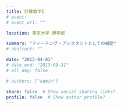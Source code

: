 ```yaml
---
title: 計算数学I
# event: 
# event_url: ""

location: 東京大学 理学部

summary: "ティーチング・アシスタントとしての補助"
# abstract: ""

date: "2013-04-01"
# date_end: "2013-09-31"
# all_day: false

# authors: ["admin"]

share: false  # Show social sharing links?
profile: false  # Show author profile?
---
```

